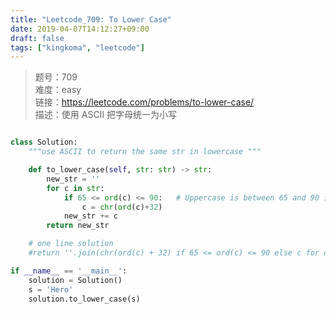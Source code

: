 ```yaml
---
title: "Leetcode_709: To Lower Case"
date: 2019-04-07T14:12:27+09:00
draft: false
tags: ["kingkoma", "leetcode"]
---
```

> 题号：709 <br>
> 难度：easy <br>
> 链接：https://leetcode.com/problems/to-lower-case/ <br>
> 描述：使用 ASCII 把字母统一为小写 <br>

```python

class Solution:
    """use ASCII to return the same str in lowercase """

    def to_lower_case(self, str: str) -> str:
        new_str = ''
        for c in str:
            if 65 <= ord(c) <= 90:   # Uppercase is between 65 and 90 in ASCII table
                c = chr(ord(c)+32)
            new_str += c
        return new_str

    # one line solution
    #return ''.join(chr(ord(c) + 32) if 65 <= ord(c) <= 90 else c for c in str)

if __name__ == '__main__':
    solution = Solution()
    s = 'Hero'
    solution.to_lower_case(s)
```
